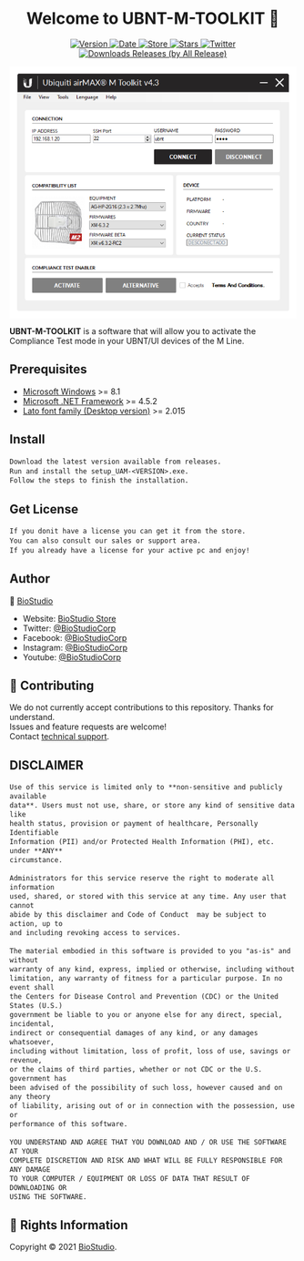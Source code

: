 <h1 align="center">Welcome to UBNT-M-TOOLKIT 👋</h1>
<p align="center">
  <a href="https://github.com/biostudio/UBNT-M-TOOLKIT/releases/latest">
    <img alt="Version" src="https://img.shields.io/github/v/release/biostudio/UBNT-M-TOOLKIT?color=important&style=for-the-badge" />
  </a>
  <a href="https://github.com/biostudio/UBNT-M-TOOLKIT/releases/latest">
    <img alt="Date" src="https://img.shields.io/github/release-date/biostudio/UBNT-M-TOOLKIT?style=for-the-badge" />
  </a>
  <a href="https://store.biostudio.com.ar/" target="_blank">
    <img alt="Store" src="https://img.shields.io/website?style=for-the-badge&url=https%3A%2F%2Fstore.biostudio.com.ar" />
  </a>
  <a href="https://github.com/biostudio/UBNT-M-TOOLKIT/stargazers" target="_blank">
    <img alt="Stars" src="https://img.shields.io/github/stars/biostudio/UBNT-M-TOOLKIT?color=success&style=for-the-badge" />
  </a>
  <a href="https://twitter.com/biostudiocorp" target="_blank">
    <img alt="Twitter" src="https://img.shields.io/twitter/follow/biostudiocorp?color=success&label=Follow&style=for-the-badge" />
  </a>
  <a href="https://github.com/biostudio/UBNT-M-TOOLKIT/releases/latest" target="_blank">
    <img alt="Downloads Releases (by All Release)" src="https://img.shields.io/github/downloads/biostudio/UBNT-M-TOOLKIT/total?color=success&style=for-the-badge" />
  </a>
</p>

<p align="center">
  <a href="https://github.com/biostudio/UBNT-M-TOOLKIT/releases/latest">
    <img align="center" src="https://raw.githubusercontent.com/biostudio/UBNT-M-TOOLKIT/master/screenshot.png" alt="UBNT-M-TOOLKIT">
  </a>
</p>

<b>UBNT-M-TOOLKIT</b> is a software that will allow you to activate the Compliance Test mode in your UBNT/UI devices of the M Line.

## Prerequisites

- [Microsoft Windows](https://www.microsoft.com/windows) >= 8.1
- [Microsoft .NET Framework](https://dotnet.microsoft.com/download/dotnet-framework) >= 4.5.2
- [Lato font family (Desktop version)](https://www.latofonts.com/lato-free-fonts/) >= 2.015

## Install

```txt
Download the latest version available from releases. 
Run and install the setup_UAM-<VERSION>.exe. 
Follow the steps to finish the installation.
```

## Get License

```txt
If you donit have a license you can get it from the store.
You can also consult our sales or support area.
If you already have a license for your active pc and enjoy!
```

## Author
👤 [BioStudio](https://github.com/biostudio)
* Website: [BioStudio Store](https://store.biostudio.com.ar)
* Twitter: [@BioStudioCorp](https://twitter.com/biostudiocorp)
* Facebook: [@BioStudioCorp](https://www.facebook.com/BioStudioCorp/)
* Instagram: [@BioStudioCorp](https://www.instagram.com/biostudiocorp/)
* Youtube: [@BioStudioCorp](https://www.youtube.com/c/BioStudioCorp)

## 🤝 Contributing

We do not currently accept contributions to this repository. Thanks for understand.<br />
Issues and feature requests are welcome!<br />Contact [technical support](mailto:soporte@biostudio.com.ar).

## DISCLAIMER
```
Use of this service is limited only to **non-sensitive and publicly available
data**. Users must not use, share, or store any kind of sensitive data like
health status, provision or payment of healthcare, Personally Identifiable
Information (PII) and/or Protected Health Information (PHI), etc. under **ANY**
circumstance.

Administrators for this service reserve the right to moderate all information
used, shared, or stored with this service at any time. Any user that cannot
abide by this disclaimer and Code of Conduct  may be subject to action, up to
and including revoking access to services.

The material embodied in this software is provided to you "as-is" and without
warranty of any kind, express, implied or otherwise, including without
limitation, any warranty of fitness for a particular purpose. In no event shall
the Centers for Disease Control and Prevention (CDC) or the United States (U.S.)
government be liable to you or anyone else for any direct, special, incidental,
indirect or consequential damages of any kind, or any damages whatsoever,
including without limitation, loss of profit, loss of use, savings or revenue,
or the claims of third parties, whether or not CDC or the U.S. government has
been advised of the possibility of such loss, however caused and on any theory
of liability, arising out of or in connection with the possession, use or
performance of this software.

YOU UNDERSTAND AND AGREE THAT YOU DOWNLOAD AND / OR USE THE SOFTWARE AT YOUR 
COMPLETE DISCRETION AND RISK AND WHAT WILL BE FULLY RESPONSIBLE FOR ANY DAMAGE 
TO YOUR COMPUTER / EQUIPMENT OR LOSS OF DATA THAT RESULT OF DOWNLOADING OR 
USING THE SOFTWARE.
```

## 📝 Rights Information

Copyright © 2021 [BioStudio](https://github.com/biostudio).<br />
